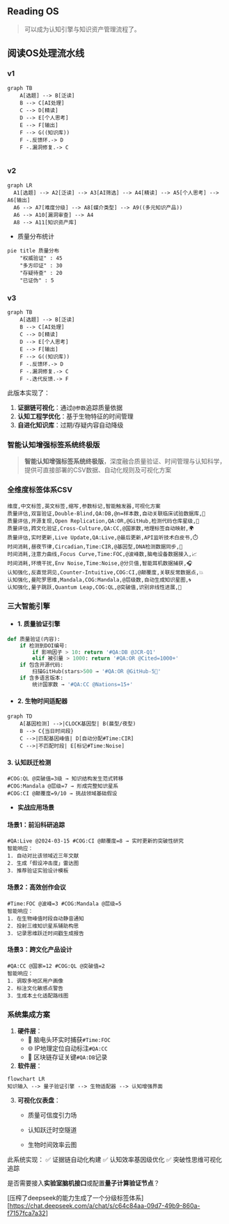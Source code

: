 ## Reading OS

> 可以成为认知引擎与知识资产管理流程了。

## 阅读OS处理流水线

### v1

```mermaid
graph TB
    A[选题] --> B[泛读]
    B --> C[AI处理]
    C --> D[精读]
    D --> E[个人思考]
    E --> F[输出]
    F --> G((知识库))
    F -.反馈环.-> D
    F -.漏洞修复.-> C


```

### v2

```mermaid
graph LR
  A1[选题] --> A2[泛读] --> A3[AI筛选] --> A4[精读] --> A5[个人思考] --> A6[输出]
  A6 --> A7[难度分级] --> A8[媒介类型] --> A9((多元知识产品))
  A6 --> A10[漏洞审查] --> A4
  A8 --> A11[知识资产库]

```

* 质量分布统计

```mermaid
pie title 质量分布
    "权威验证" : 45
    "多方印证" : 30
    "存疑待查" : 20
    "已证伪" : 5
```

### v3



```mermaid
graph TB
    A[选题] --> B[泛读]
    B --> C[AI处理]
    C --> D[精读]
    D --> E[个人思考]
    E --> F[输出]
    F --> G((知识库))
    F -.反馈环.-> D
    F -.漏洞修复.-> C
    F -.迭代反馈.-> F

```

此版本实现了：

1. **证据链可视化**：通过`@参数`追踪质量依据
2. **认知工程学优化**：基于生物特征的时间管理
3. **自进化知识库**：过期/存疑内容自动降级



### **智能认知增强标签系统终极版**

> **智能认知增强标签系统终极版**，深度融合质量验证、时间管理与认知科学，提供可直接部署的CSV数据、自动化规则及可视化方案

### **全维度标签体系CSV**

```
维度,中文标签,英文标签,缩写,参数标记,智能触发器,可视化方案
质量评估,双盲验证,Double-Blind,QA:DB,@n=样本数,自动关联临床试验数据库,🔬
质量评估,开源复现,Open Replication,QA:OR,@GitHub,检测代码仓库星级,🔄 
质量评估,跨文化验证,Cross-Culture,QA:CC,@国家数,地理标签自动映射,🌍
质量评估,实时更新,Live Update,QA:Live,@最后更新,API监听技术白皮书,⏱️
时间消耗,昼夜节律,Circadian,Time:CIR,@基因型,DNA检测数据同步,🧬
时间消耗,注意力曲线,Focus Curve,Time:FOC,@波峰数,脑电设备数据接入,📈 
时间消耗,环境干扰,Env Noise,Time:Noise,@分贝值,智能耳机数据捕获,🎧
认知强化,反直觉洞见,Counter-Intuitive,COG:CI,@颠覆度,关联反常数据点,💥
认知强化,曼陀罗思维,Mandala,COG:Mandala,@层级数,自动生成知识星图,🌀
认知强化,量子跳跃,Quantum Leap,COG:QL,@突破值,识别非线性进展,🚀
```

### **三大智能引擎**

* #### 1. **质量验证引擎**

```python
def 质量验证(内容):
    if 检测到DOI编号:
        if 影响因子 > 10: return '#QA:DB @JCR-Q1'
        elif 被引量 > 1000: return '#QA:OR @Cited=1000+'
    if 包含开源代码:
        扫描GitHub(stars>500 → '#QA:OR @GitHub-5🌟'
    if 含多语言版本:
        统计国家数 → '#QA:CC @Nations=15+'
```

* #### 2. **生物时间适配器**

```mermaid
graph TD
    A[基因检测] -->|CLOCK基因型| B(晨型/夜型)
    B --> C{当日时间段}
    C -->|匹配基因峰值| D[自动分配#Time:CIR]
    C -->|不匹配时段| E[标记#Time:Noise]
```

#### 	3. **认知跃迁检测**

```csv
#COG:QL @突破值=3级 → 知识结构发生范式转移
#COG:Mandala @层级=7 → 形成完整知识星系
#COG:CI @颠覆度=9/10 → 挑战领域基础假设
```

* **实战应用场景**

#### 场景1：前沿科研追踪

```
#QA:Live @2024-03-15 #COG:CI @颠覆度=8 → 实时更新的突破性研究
智能响应：
1. 自动对比该领域近三年文献
2. 生成「假设冲击度」雷达图
3. 推荐验证实验设计模板
```

#### 场景2：高效创作会议

```
#Time:FOC @波峰=3 #COG:Mandala @层级=5
智能响应：
1. 在生物峰值时段自动静音通知
2. 投射三维知识星系辅助构思
3. 记录思维跃迁时间戳生成报告
```

#### 场景3：跨文化产品设计

```
#QA:CC @国家=12 #COG:QL @突破值=2
智能响应：
1. 调取多地区用户画像
2. 标注文化敏感点警告
3. 生成本土化适配路线图
```

### **系统集成方案**

1. **硬件层**：
   - 🧠 脑电头环实时捕获`#Time:FOC`
   - 🌐 IP地理定位自动标注`#QA:CC`
   - 🔗 区块链存证关键`#QA:DB`记录
2. **软件层**：

```mermaid
flowchart LR
知识输入 --> 量子验证引擎 --> 生物适配器 --> 认知增强界面
```

3. **可视化仪表盘**：

   - 质量可信度引力场

   - 认知跃迁时空隧道

   - 生物时间效率云图

此系统实现：
✅ 证据链自动化构建
✅ 认知效率基因级优化
✅ 突破性思维可视化追踪

是否需要接入**实验室脑机接口**或配置**量子计算验证节点**？



[压榨了deepseek的能力生成了一个分级标签体系][https://chat.deepseek.com/a/chat/s/c64c84aa-09d7-49b9-860a-f7157fca7a32]
